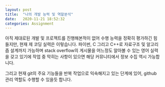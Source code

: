 ```yaml
---
layout: post
title:  "나의 개발 능력 및 역할분석"
date:   2020-11-21 18:52:32
categories: Assignment
---
```

아직 제대로된 개발 및 프로젝트를 진행해본적이 없어 수행 능력을 정확히 평가하긴 힘들지만, 현재 제 코딩 실력은 이렇습니다.
파이썬, C 그리고 C++로 자료구조 및 알고리즘 설계까지 가능하며 stack overflow의 게시물을 어느정도 알아볼 수 있는 
영어 실력을 갖고 있기에 작업 중 막히는 사항이 있으면 해당 커뮤니티에서 정보 수집 역시 가능합니다.

그리고 현재 git의 주요 기능들을 반복 작업으로 익숙해지고 있는 단계에 있어, github 관리 역할도 수행할 수 있을듯 합니다.
